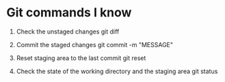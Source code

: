 # Git commands I know

1. Check the unstaged changes 
git diff 

2. Commit the staged changes 
git commit -m "MESSAGE" 

3. Reset staging area to the last commit 
git reset 

4. Check the state of the working directory and the staging area 
git status 
